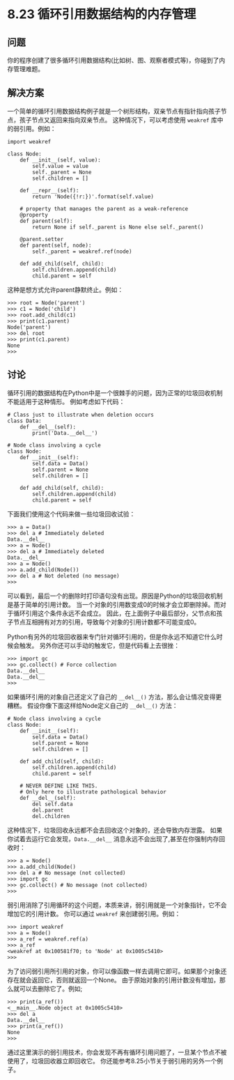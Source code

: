 

# 8.23 循环引用数据结构的内存管理

## 问题

你的程序创建了很多循环引用数据结构(比如树、图、观察者模式等)，你碰到了内存管理难题。

## 解决方案

一个简单的循环引用数据结构例子就是一个树形结构，双亲节点有指针指向孩子节点，孩子节点又返回来指向双亲节点。 这种情况下，可以考虑使用 `weakref`
库中的弱引用。例如：

    
    
    import weakref
    
    class Node:
        def __init__(self, value):
            self.value = value
            self._parent = None
            self.children = []
    
        def __repr__(self):
            return 'Node({!r:})'.format(self.value)
    
        # property that manages the parent as a weak-reference
        @property
        def parent(self):
            return None if self._parent is None else self._parent()
    
        @parent.setter
        def parent(self, node):
            self._parent = weakref.ref(node)
    
        def add_child(self, child):
            self.children.append(child)
            child.parent = self
    

这种是想方式允许parent静默终止。例如：

    
    
    >>> root = Node('parent')
    >>> c1 = Node('child')
    >>> root.add_child(c1)
    >>> print(c1.parent)
    Node('parent')
    >>> del root
    >>> print(c1.parent)
    None
    >>>
    

## 讨论

循环引用的数据结构在Python中是一个很棘手的问题，因为正常的垃圾回收机制不能适用于这种情形。 例如考虑如下代码：

    
    
    # Class just to illustrate when deletion occurs
    class Data:
        def __del__(self):
            print('Data.__del__')
    
    # Node class involving a cycle
    class Node:
        def __init__(self):
            self.data = Data()
            self.parent = None
            self.children = []
    
        def add_child(self, child):
            self.children.append(child)
            child.parent = self
    

下面我们使用这个代码来做一些垃圾回收试验：

    
    
    >>> a = Data()
    >>> del a # Immediately deleted
    Data.__del__
    >>> a = Node()
    >>> del a # Immediately deleted
    Data.__del__
    >>> a = Node()
    >>> a.add_child(Node())
    >>> del a # Not deleted (no message)
    >>>
    

可以看到，最后一个的删除时打印语句没有出现。原因是Python的垃圾回收机制是基于简单的引用计数。
当一个对象的引用数变成0的时候才会立即删除掉。而对于循环引用这个条件永远不会成立。
因此，在上面例子中最后部分，父节点和孩子节点互相拥有对方的引用，导致每个对象的引用计数都不可能变成0。

Python有另外的垃圾回收器来专门针对循环引用的，但是你永远不知道它什么时候会触发。 另外你还可以手动的触发它，但是代码看上去很挫：

    
    
    >>> import gc
    >>> gc.collect() # Force collection
    Data.__del__
    Data.__del__
    >>>
    

如果循环引用的对象自己还定义了自己的 `__del__()` 方法，那么会让情况变得更糟糕。 假设你像下面这样给Node定义自己的 `__del__()`
方法：

    
    
    # Node class involving a cycle
    class Node:
        def __init__(self):
            self.data = Data()
            self.parent = None
            self.children = []
    
        def add_child(self, child):
            self.children.append(child)
            child.parent = self
    
        # NEVER DEFINE LIKE THIS.
        # Only here to illustrate pathological behavior
        def __del__(self):
            del self.data
            del.parent
            del.children
    

这种情况下，垃圾回收永远都不会去回收这个对象的，还会导致内存泄露。 如果你试着去运行它会发现，`Data.__del__`
消息永远不会出现了,甚至在你强制内存回收时：

    
    
    >>> a = Node()
    >>> a.add_child(Node()
    >>> del a # No message (not collected)
    >>> import gc
    >>> gc.collect() # No message (not collected)
    >>>
    

弱引用消除了引用循环的这个问题，本质来讲，弱引用就是一个对象指针，它不会增加它的引用计数。 你可以通过 `weakref` 来创建弱引用。例如：

    
    
    >>> import weakref
    >>> a = Node()
    >>> a_ref = weakref.ref(a)
    >>> a_ref
    <weakref at 0x100581f70; to 'Node' at 0x1005c5410>
    >>>
    

为了访问弱引用所引用的对象，你可以像函数一样去调用它即可。如果那个对象还存在就会返回它，否则就返回一个None。
由于原始对象的引用计数没有增加，那么就可以去删除它了。例如;

    
    
    >>> print(a_ref())
    <__main__.Node object at 0x1005c5410>
    >>> del a
    Data.__del__
    >>> print(a_ref())
    None
    >>>
    

通过这里演示的弱引用技术，你会发现不再有循环引用问题了，一旦某个节点不被使用了，垃圾回收器立即回收它。 你还能参考8.25小节关于弱引用的另外一个例子。

